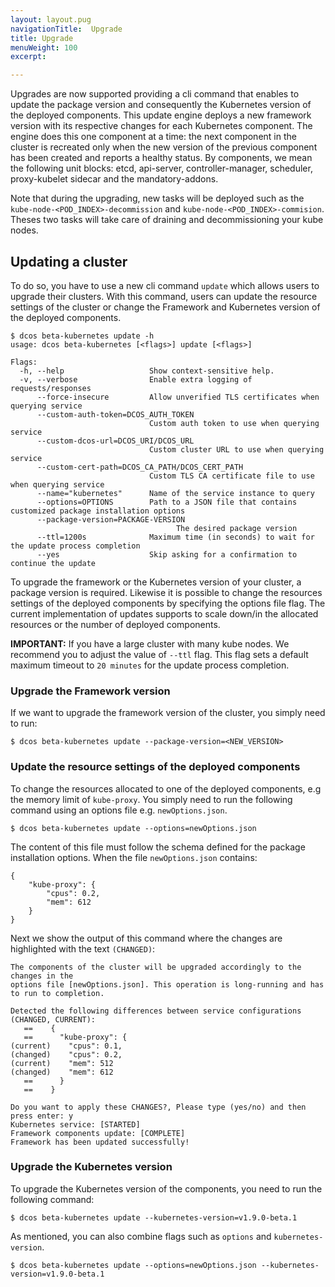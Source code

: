 ```yaml
---
layout: layout.pug
navigationTitle:  Upgrade
title: Upgrade
menuWeight: 100
excerpt:

---
```


<!-- This source repo for this topic is https://github.com/mesosphere/dcos-kubernetes -->


Upgrades are now supported providing a cli command that enables to update the
package version and consequently the Kubernetes version of the deployed components. This update
engine deploys a new framework version with its respective changes for each Kubernetes component.
The engine does this one component at a time: the next component in the cluster is recreated
only when the new version of the previous component has been created and reports
a healthy status. By components, we mean the following unit blocks: etcd, api-server,
controller-manager, scheduler, proxy-kubelet sidecar and the mandatory-addons.

Note that during the upgrading, new tasks will be deployed such as the `kube-node-<POD_INDEX>-decommission`
and `kube-node-<POD_INDEX>-commision`. Theses two tasks will take care of draining and
decommissioning your kube nodes.

## Updating a cluster

To do so, you have to use a new cli command `update` which allows users to upgrade
their clusters. With this command, users can update the resource settings of the
cluster or change the Framework and Kubernetes version of the deployed components.

```
$ dcos beta-kubernetes update -h
usage: dcos beta-kubernetes [<flags>] update [<flags>]

Flags:
  -h, --help                   Show context-sensitive help.
  -v, --verbose                Enable extra logging of requests/responses
      --force-insecure         Allow unverified TLS certificates when querying service
      --custom-auth-token=DCOS_AUTH_TOKEN
                               Custom auth token to use when querying service
      --custom-dcos-url=DCOS_URI/DCOS_URL
                               Custom cluster URL to use when querying service
      --custom-cert-path=DCOS_CA_PATH/DCOS_CERT_PATH
                               Custom TLS CA certificate file to use when querying service
      --name="kubernetes"      Name of the service instance to query
      --options=OPTIONS        Path to a JSON file that contains customized package installation options
      --package-version=PACKAGE-VERSION
                      				 The desired package version
      --ttl=1200s              Maximum time (in seconds) to wait for the update process completion
      --yes                    Skip asking for a confirmation to continue the update
```

To upgrade the framework or the Kubernetes version of your cluster, a package
version is required. Likewise it is possible to change the resources settings
of the deployed components by specifying the options file flag. The current
implementation of updates supports to scale down/in the allocated resources or
the number of deployed components.

**IMPORTANT:** If you have a large cluster with many kube nodes. We recommend you
to adjust the value of `--ttl` flag. This flag sets a default maximum timeout to
`20 minutes` for the update process completion.

### Upgrade the Framework version

If we want to upgrade the framework version of the cluster, you simply need to run:

`$ dcos beta-kubernetes update --package-version=<NEW_VERSION>`


### Update the resource settings of the deployed components

To change the resources allocated to one of the deployed components, e.g the memory
limit of `kube-proxy`. You simply need to run the following command using
an options file e.g. `newOptions.json`.

```
$ dcos beta-kubernetes update --options=newOptions.json
```

The content of this file must follow the schema defined for the package installation options.
When the file `newOptions.json` contains:
```
{
	"kube-proxy": {
		"cpus": 0.2,
		"mem": 612
	}
}
```

Next we show the output of this command where the changes are highlighted with
the text `(CHANGED)`:

```
The components of the cluster will be upgraded accordingly to the changes in the
options file [newOptions.json]. This operation is long-running and has to run to completion.

Detected the following differences between service configurations (CHANGED, CURRENT):
   ==    {
   ==      "kube-proxy": {
(current)    "cpus": 0.1,
(changed)    "cpus": 0.2,
(current)    "mem": 512
(changed)    "mem": 612
   ==      }
   ==    }

Do you want to apply these CHANGES?, Please type (yes/no) and then press enter: y
Kubernetes service: [STARTED]
Framework components update: [COMPLETE]
Framework has been updated successfully!
```

### Upgrade the Kubernetes version

To upgrade the Kubernetes version of the components, you need to run the following command:

```
$ dcos beta-kubernetes update --kubernetes-version=v1.9.0-beta.1
```

As mentioned, you can also combine flags such as `options` and `kubernetes-version`.

```
$ dcos beta-kubernetes update --options=newOptions.json --kubernetes-version=v1.9.0-beta.1
```
